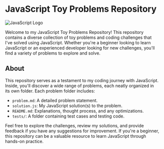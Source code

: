 # JavaScript Toy Problems Repository

![JavaScript Logo](https://upload.wikimedia.org/wikipedia/commons/thumb/6/6a/JavaScript-logo.png/800px-JavaScript-logo.png)

Welcome to my JavaScript Toy Problems Repository! This repository contains a diverse collection of toy problems and coding challenges that I've solved using JavaScript. Whether you're a beginner looking to learn JavaScript or an experienced developer looking for new challenges, you'll find a variety of problems to explore and solve.



## About

This repository serves as a testament to my coding journey with JavaScript. Inside, you'll discover a wide range of problems, each neatly organized in its own folder. Each problem folder includes:

- `problem.md`: A detailed problem statement.
- `solution.js`: My JavaScript solution(s) to the problem.
- `README.md`: Explanations, thought process, and any optimizations.
- `tests/`: A folder containing test cases and testing code.

Feel free to explore the challenges, review my solutions, and provide feedback if you have any suggestions for improvement. If you're a beginner, this repository can be a valuable resource to learn JavaScript through hands-on practice.
